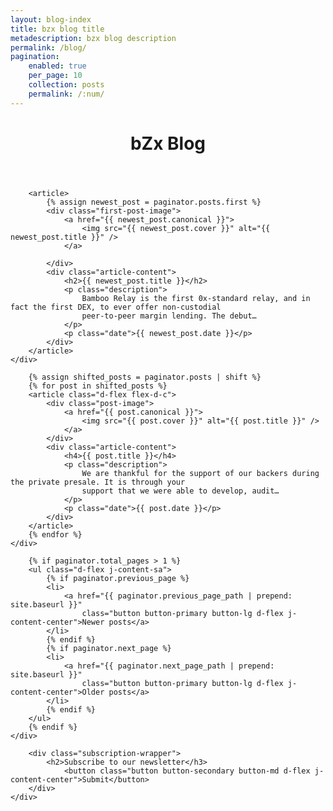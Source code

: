 ```yaml
---
layout: blog-index
title: bzx blog title
metadescription: bzx blog description
permalink: /blog/
pagination:
    enabled: true
    per_page: 10
    collection: posts
    permalink: /:num/
---
```

<div class="container container-xl">
    <header class="blog-index">
        <h1>bZx Blog</h1>
    </header>
</div>
<section class="first-post">
    <div class="container container-xl">

        <article>
            {% assign newest_post = paginator.posts.first %}
            <div class="first-post-image">
                <a href="{{ newest_post.canonical }}">
                    <img src="{{ newest_post.cover }}" alt="{{ newest_post.title }}" />
                </a>

            </div>
            <div class="article-content">
                <h2>{{ newest_post.title }}</h2>
                <p class="description">
                    Bamboo Relay is the first 0x-standard relay, and in fact the first DEX, to ever offer non-custodial
                    peer-to-peer margin lending. The debut…
                </p>
                <p class="date">{{ newest_post.date }}</p>
            </div>
        </article>
    </div>
</section>
<section class="posts">
    <div class="container container-xl">

        {% assign shifted_posts = paginator.posts | shift %}
        {% for post in shifted_posts %}
        <article class="d-flex flex-d-c">
            <div class="post-image">
                <a href="{{ post.canonical }}">
                    <img src="{{ post.cover }}" alt="{{ post.title }}" />
                </a>
            </div>
            <div class="article-content">
                <h4>{{ post.title }}</h4>
                <p class="description">
                    We are thankful for the support of our backers during the private presale. It is through your
                    support that we were able to develop, audit…
                </p>
                <p class="date">{{ post.date }}</p>
            </div>
        </article>
        {% endfor %}
    </div>
</section>
<section class="pagination">
    <div class="container container-xl">

        {% if paginator.total_pages > 1 %}
        <ul class="d-flex j-content-sa">
            {% if paginator.previous_page %}
            <li>
                <a href="{{ paginator.previous_page_path | prepend: site.baseurl }}"
                    class="button button-primary button-lg d-flex j-content-center">Newer posts</a>
            </li>
            {% endif %}
            {% if paginator.next_page %}
            <li>
                <a href="{{ paginator.next_page_path | prepend: site.baseurl }}"
                    class="button button-primary button-lg d-flex j-content-center">Older posts</a>
            </li>
            {% endif %}
        </ul>
        {% endif %}
    </div>
</section>

<section class="subscription">
    <div class="container container-xl">

        <div class="subscription-wrapper">
            <h2>Subscribe to our newsletter</h3>
                <button class="button button-secondary button-md d-flex j-content-center">Submit</button>
        </div>
    </div>

</section>